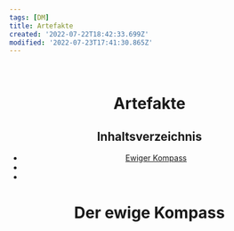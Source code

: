 ```yaml
---
tags: [DM]
title: Artefakte
created: '2022-07-22T18:42:33.699Z'
modified: '2022-07-23T17:41:30.865Z'
---
```


<div class="meta_for_parser tablespecs" style="visibility:hidden">Artefakte</div>
<div class="myWrapper" markdown="1" align="center">

# Artefakte
    
## Inhaltsverzeichnis

- [Ewiger Kompass](#1)
- [](#2)
- [](#3)

# <a name="1"></a> Der ewige Kompass




</div>
